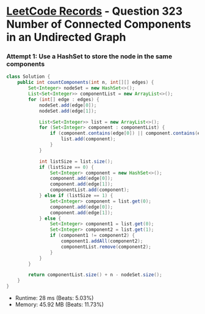 # [LeetCode Records](../../README.md) - Question 323 Number of Connected Components in an Undirected Graph

### Attempt 1: Use a HashSet to store the node in the same components
```java
class Solution {
    public int countComponents(int n, int[][] edges) {
        Set<Integer> nodeSet = new HashSet<>();
        List<Set<Integer>> componentList = new ArrayList<>();
        for (int[] edge : edges) {
            nodeSet.add(edge[0]);
            nodeSet.add(edge[1]);

            List<Set<Integer>> list = new ArrayList<>();
            for (Set<Integer> component : componentList) {
                if (component.contains(edge[0]) || component.contains(edge[1])) {
                    list.add(component);
                }
            }

            int listSize = list.size();
            if (listSize == 0) {
                Set<Integer> component = new HashSet<>();
                component.add(edge[0]);
                component.add(edge[1]);
                componentList.add(component);
            } else if (listSize == 1) {
                Set<Integer> component = list.get(0);
                component.add(edge[0]);
                component.add(edge[1]);
            } else {
                Set<Integer> component1 = list.get(0);
                Set<Integer> component2 = list.get(1);
                if (component1 != component2) {
                    component1.addAll(component2);
                    componentList.remove(component2);
                }
            }
        }

        return componentList.size() + n - nodeSet.size();
    }
}
```
- Runtime: 28 ms (Beats: 5.03%)
- Memory: 45.92 MB (Beats: 11.73%)

<br>
